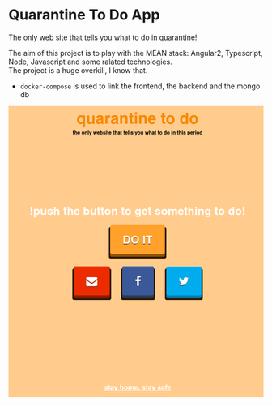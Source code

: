 # Quarantine To Do App

The only web site that tells you what to do in quarantine!


The aim of this project is to play with the MEAN stack: Angular2, Typescript, Node, Javascript and some ralated technologies.  
The project is a huge overkill, I know that. 

- `docker-compose` is used to link the frontend, the backend and the mongo db

![home page](docs/homepage.png)